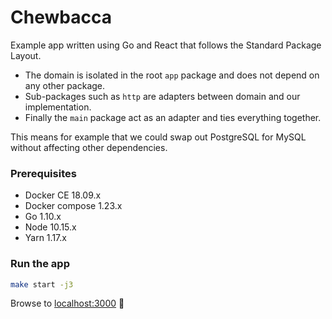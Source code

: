 # Chewbacca

Example app written using Go and React that follows the Standard Package Layout.

- The domain is isolated in the root `app` package and does not depend on any other package.
- Sub-packages such as `http` are adapters between domain and our implementation.
- Finally the `main` package act as an adapter and ties everything together.

This means for example that we could swap out PostgreSQL for MySQL without affecting other dependencies.

### Prerequisites

- Docker CE 18.09.x
- Docker compose 1.23.x
- Go 1.10.x
- Node 10.15.x
- Yarn 1.17.x

### Run the app

```bash
make start -j3
```

Browse to [localhost:3000](http://localhost:3000) :rainbow:
